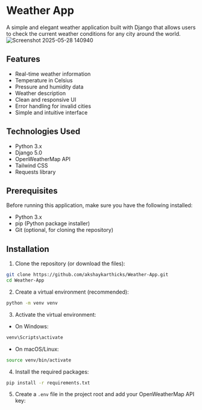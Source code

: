 # Weather App

A simple and elegant weather application built with Django that allows users to check the current weather conditions for any city around the world.
![Screenshot 2025-05-28 140940](https://github.com/user-attachments/assets/7e49f1c2-9218-4369-8c80-f30f0292c89f)

## Features

- Real-time weather information
- Temperature in Celsius
- Pressure and humidity data
- Weather description
- Clean and responsive UI
- Error handling for invalid cities
- Simple and intuitive interface

## Technologies Used

- Python 3.x
- Django 5.0
- OpenWeatherMap API
- Tailwind CSS
- Requests library

## Prerequisites

Before running this application, make sure you have the following installed:

- Python 3.x
- pip (Python package installer)
- Git (optional, for cloning the repository)

## Installation

1. Clone the repository (or download the files):
```bash
git clone https://github.com/akshaykarthicks/Weather-App.git
cd Weather-App
```

2. Create a virtual environment (recommended):
```bash
python -m venv venv
```

3. Activate the virtual environment:
- On Windows:
```bash
venv\Scripts\activate
```
- On macOS/Linux:
```bash
source venv/bin/activate
```

4. Install the required packages:
```bash
pip install -r requirements.txt
```

5. Create a `.env` file in the project root and add your OpenWeatherMap API key:
